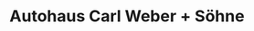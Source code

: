 ---
title: "Autohaus Carl Weber + Söhne"
url: /duesseldorf/autohaus-carl-weber-soehne/
shop: Autohaus
---
